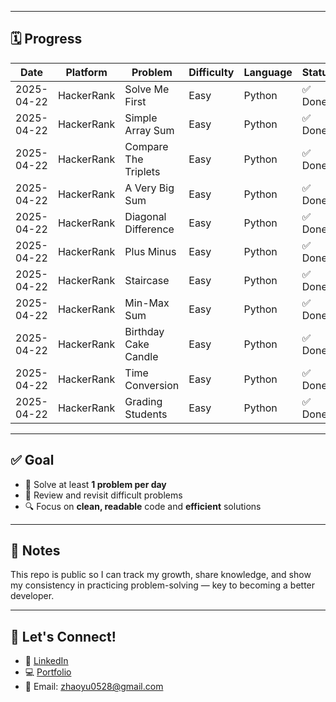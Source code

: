 
---

## 🗓️ Progress

| Date       | Platform   | Problem                                 | Difficulty | Language | Status  |
|------------|------------|-----------------------------------------|------------|----------|---------|
| 2025-04-22 | HackerRank | Solve Me First                          | Easy       | Python     | ✅ Done  |
| 2025-04-22 | HackerRank | Simple Array Sum                        | Easy       | Python     | ✅ Done  |
| 2025-04-22 | HackerRank | Compare The Triplets                    | Easy       | Python     | ✅ Done  |
| 2025-04-22 | HackerRank | A Very Big Sum                          | Easy       | Python     | ✅ Done  |
| 2025-04-22 | HackerRank | Diagonal Difference                     | Easy       | Python     | ✅ Done  |
| 2025-04-22 | HackerRank | Plus Minus                              | Easy       | Python     | ✅ Done  |
| 2025-04-22 | HackerRank | Staircase                               | Easy       | Python     | ✅ Done  |
| 2025-04-22 | HackerRank | Min-Max Sum                             | Easy       | Python     | ✅ Done  |
| 2025-04-22 | HackerRank | Birthday Cake Candle                    | Easy       | Python     | ✅ Done  |
| 2025-04-22 | HackerRank | Time Conversion                         | Easy       | Python     | ✅ Done  |
| 2025-04-22 | HackerRank | Grading Students                        | Easy       | Python     | ✅ Done  |


---

## ✅ Goal

- 🚀 Solve at least **1 problem per day**
- 🧠 Review and revisit difficult problems
- 🔍 Focus on **clean, readable** code and **efficient** solutions

---

## 📌 Notes

This repo is public so I can track my growth, share knowledge, and show my consistency in practicing problem-solving — key to becoming a better developer.

---

## 🧩 Let's Connect!

- 💼 [LinkedIn](https://linkedin.com/in/yu-zhao-72448a356)
- 💻 [Portfolio](https://assignment01-3d94.onrender.com)
- 📧 Email: zhaoyu0528@gmail.com
